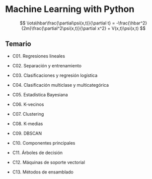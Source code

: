 # Machine Learning with Python

$$
    \iota\hbar\frac{\partial\psi(x,t)}{\partial t} = -\frac{\hbar^2}{2m}\frac{\partial^2\psi(x,t)}{\partial x^2} + V(x,t)\psi(x,t)
$$

## Temario


* C01. Regresiones lineales

* C02. Separación y entrenamiento

* C03. Clasificaciones y regresión logística

* C04. Clasificación multiclase y multicategórica

* C05. Estadística Bayesiana

* C06. K-vecinos

* C07. Clustering

* C08. K-medias

* C09. DBSCAN

* C10. Componentes principales

* C11. Árboles de decisión

* C12. Máquinas de soporte vectorial

* C13. Métodos de ensamblado

 